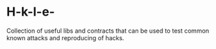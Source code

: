 # H-k-l-e-
Collection of useful libs and contracts that can be used to test common known attacks and reproducing of hacks.
